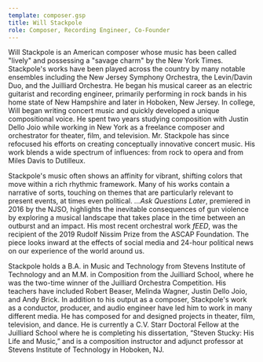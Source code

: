 ```yaml
---
template: composer.gsp
title: Will Stackpole
role: Composer, Recording Engineer, Co-Founder
---
```


Will Stackpole is an American composer whose music has been called "lively" and possessing a "savage charm" by the New York Times. Stackpole's works have been played across the country by many notable ensembles including the New Jersey Symphony Orchestra, the Levin/Davin Duo, and the Juilliard Orchestra. He began his musical career as an electric guitarist and recording engineer, primarily performing in rock bands in his home state of New Hampshire and later in Hoboken, New Jersey. In college, Will began writing concert music and quickly developed a unique compositional voice. He spent two years studying composition with Justin Dello Joio while working in New York as a freelance composer and orchestrator for theater, film, and television. Mr. Stackpole has since refocused his efforts on creating conceptually innovative concert music. His work blends a wide spectrum of influences: from rock to opera and from Miles Davis to Dutilleux.

Stackpole's music often shows an affinity for vibrant, shifting colors that move within a rich rhythmic framework. Many of his works contain a narrative of sorts, touching on themes that are particularly relevant to present events, at times even political. _...Ask Questions Later_, premiered in 2016 by the NJSO, highlights the inevitable consequences of gun violence by exploring a musical landscape that takes place in the time between an outburst and an impact. His most recent orchestral work _fEED_, was the recipient of the 2019 Rudolf Nissim Prize from the ASCAP Foundation. The piece looks inward at the effects of social media and 24-hour political news on our experience of the world around us.

Stackpole holds a B.A. in Music and Technology from Stevens Institute of Technology and an M.M. in Composition from the Juilliard School, where he was the two-time winner of the Juilliard Orchestra Competition. His teachers have included Robert Beaser, Melinda Wagner, Justin Dello Joio, and Andy Brick. In addition to his output as a composer, Stackpole's work as a conductor, producer, and audio engineer have led him to work in many different media. He has composed for and designed projects in theater, film, television, and dance. He is currently a C.V. Starr Doctoral Fellow at the Juilliard School where he is completing his dissertation, “Steven Stucky: His Life and Music,” and is a composition instructor and adjunct professor at Stevens Institute of Technology in Hoboken, NJ.
